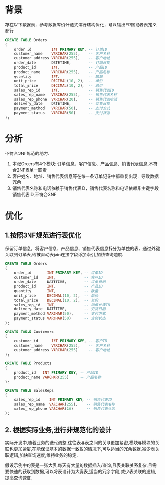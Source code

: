 # 背景

存在以下数据表，参考数据库设计范式进行结构优化，可以输出ER图或者表定义都行

```sql
CREATE TABLE Orders
(
    order_id         INT PRIMARY KEY, -- 订单ID
    customer_name    VARCHAR(255),    -- 客户名称
    customer_address VARCHAR(255),    -- 客户地址
    order_date       DATETIME,        -- 订单日期
    product_id       INT,             -- 产品ID
    product_name     VARCHAR(255),    -- 产品名称
    quantity         INT,             -- 数量
    unit_price       DECIMAL(10, 2),  -- 单价
    total_price      DECIMAL(10, 2),  -- 总价
    sales_rep_id     INT,             -- 销售代表ID
    sales_rep_name   VARCHAR(255),    -- 销售代表名称
    sales_rep_phone  VARCHAR(20),     -- 销售代表电话
    delivery_date    DATETIME,        -- 交货日期
    payment_method   VARCHAR(50),     -- 支付方式
    payment_status   VARCHAR(50)      -- 支付状态
);
```

# 分析

不符合3NF规范的地方:

1. 本张Orders有4个模块: 订单信息、客户信息、产品信息、销售代表信息,不符合2NF表单一职责
2. 客户姓名、地址、销售代表信息等在每一条订单记录中都重复出现，导致数据冗余
3. 销售代表名称和电话依赖于销售代表ID，销售代表名称和电话依赖非主键字段销售代表ID,不符合3NF

# 优化

## 1.按照3NF规范进行表优化

保留订单信息，将客户信息、产品信息、销售代表信息拆分为单独的表，通过外键关联到订单表,给被驱动表join连接字段添加索引,加快查询速度.

```sql
CREATE TABLE Orders
(
    order_id       INT PRIMARY KEY, -- 订单ID
    customer_id    INT,             -- 客户ID
    order_date     DATETIME,        -- 订单日期
    product_id     INT,             -- 产品ID
    quantity       INT,             -- 数量
    unit_price     DECIMAL(10, 2),  -- 单价
    total_price    DECIMAL(10, 2),  -- 总价
    sales_rep_id   INT,             -- 销售代表ID
    delivery_date  DATETIME,        -- 交货日期
    payment_method VARCHAR(50),     -- 支付方式
    payment_status VARCHAR(50)      -- 支付状态
);

CREATE TABLE Customers
(
    customer_id      INT PRIMARY KEY, -- 客户ID
    customer_name    VARCHAR(255),    -- 客户名称
    customer_address VARCHAR(255)     -- 客户地址
);

CREATE TABLE Products
(
    product_id   INT PRIMARY KEY, -- 产品ID
    product_name VARCHAR(255)     -- 产品名称
);

CREATE TABLE SalesReps
(
    sales_rep_id    INT PRIMARY KEY, -- 销售代表ID
    sales_rep_name  VARCHAR(255),    -- 销售代表名称
    sales_rep_phone VARCHAR(20)      -- 销售代表电话
);
```

## 2. 根据实际业务,进行非规范化的设计

实际开发中,随着业务的迭代调整,往往表与表之间的关联更加紧密,模块与模块的关联也更加紧密,在能保证基本的数据一致性的情况下,可以适当的冗余数据,减少表关联逻辑,加快查询速度,维持业务的稳定.

假设示例中的表是一张大表,每天有大量的数据插入/查询,且表关联关系复杂,且需要快速的获取到数据,可以将表设计为大宽表,适当的冗余字段,减少表关联的逻辑,提高查询速度.






